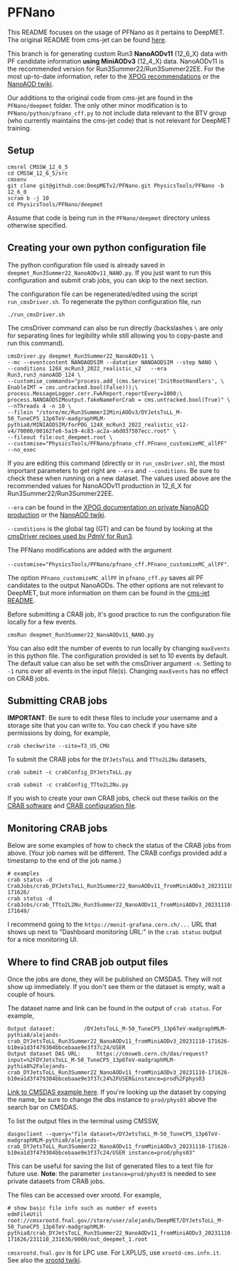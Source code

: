 # PFNano

This README focuses on the usage of PFNano as it pertains to DeepMET. The original README from cms-jet can be found [here](https://github.com/cms-jet/PFNano/tree/12_6_0#readme). 

This branch is for generating custom Run3 **NanoAODv11** (12_6_X) data with PF candidate information **using MiniAODv3** (12_4_X) data. NanoAODv11 is the recommended version for Run3Summer22/Run3Summer22EE. For the most up-to-date information, refer to the [XPOG recommendations](https://gitlab.cern.ch/cms-nanoAOD/nanoaod-doc) or the [NanoAOD twiki](https://twiki.cern.ch/twiki/bin/view/CMSPublic/WorkBookNanoAOD).

Our additions to the original code from cms-jet are found in the `PFNano/deepmet` folder. The only other minor modification is to `PFNano/python/pfnano_cff.py` to not include data relevant to the BTV group (who currently maintains the cms-jet code) that is not relevant for DeepMET training.

## Setup

```
cmsrel CMSSW_12_6_5
cd CMSSW_12_6_5/src
cmsenv
git clone git@github.com:DeepMETv2/PFNano.git PhysicsTools/PFNano -b 12_6_0
scram b -j 10
cd PhysicsTools/PFNano/deepmet
```

Assume that code is being run in the `PFNano/deepmet` directory unless otherwise specified.

## Creating your own python configuration file

The python configuration file used is already saved in `deepmet_Run3Summer22_NanoAODv11_NANO.py`. If you just want to run this configuration and submit crab jobs, you can skip to the next section.

The configuration file can be regenerated/edited using the script `run_cmsDriver.sh`. To regenerate the python configuration file, run

```
./run_cmsDriver.sh
```

The cmsDriver command can also be run directly (backslashes `\` are only for separating lines for legibility while still allowing you to copy-paste and run this command).

```
cmsDriver.py deepmet_Run3Summer22_NanoAODv11 \
--mc --eventcontent NANOAODSIM --datatier NANOAODSIM --step NANO \
--conditions 126X_mcRun3_2022_realistic_v2   --era Run3,run3_nanoAOD_124 \
--customise_commands="process.add_(cms.Service('InitRootHandlers', \
EnableIMT = cms.untracked.bool(False)));\
process.MessageLogger.cerr.FwkReport.reportEvery=1000;\
process.NANOAODSIMoutput.fakeNameForCrab = cms.untracked.bool(True)" \
--nThreads 4 -n 10 \
--filein "/store/mc/Run3Summer22MiniAODv3/DYJetsToLL_M-50_TuneCP5_13p6TeV-madgraphMLM-pythia8/MINIAODSIM/forPOG_124X_mcRun3_2022_realistic_v12-v4/70000/00162fe8-5a19-4c83-ac2a-a6d037507ecc.root" \
--fileout file:out_deepmet.root \
--customise="PhysicsTools/PFNano/pfnano_cff.PFnano_customizeMC_allPF"  --no_exec
```

If you are editing this command (directly or in `run_cmsDriver.sh`), the most important parameters to get right are `--era` and `--conditions`. Be sure to check these when running on a new dataset. The values used above are the recommended values for NanoAODv11 production in 12_6_X for Run3Summer22/Run3Summer22EE.

`--era` can be found in the [XPOG documentation on private NanoAOD production](https://gitlab.cern.ch/cms-nanoAOD/nanoaod-doc/-/wikis/Instructions/Private-production#production-with-latest-developments-from-the-integration-branch) or the [NanoAOD twiki](https://twiki.cern.ch/twiki/bin/view/CMSPublic/WorkBookNanoAOD).

`--conditions` is the global tag (GT) and can be found by looking at the [cmsDriver recipes used by PdmV for Run3](https://twiki.cern.ch/twiki/bin/view/CMS/PdmVRun3Analysis#Recipes_for_Run3Summer22_and_Run).

The PFNano modifications are added with the argument 

`--customise="PhysicsTools/PFNano/pfnano_cff.PFnano_customizeMC_allPF"`.

The option `PFnano_customizeMC_allPF` in `pfnano_cff.py` saves all PF candidates to the output NanoAODs. The other options are not relevant to DeepMET, but more information on them can be found in the [cms-jet README](https://github.com/cms-jet/PFNano/tree/12_6_0#local-usage).

Before submitting a CRAB job, it's good practice to run the configuration file locally for a few events.

```
cmsRun deepmet_Run3Summer22_NanoAODv11_NANO.py
```

You can also edit the number of events to run locally by changing `maxEvents` in this python file. The configuration provided is set to 10 events by default. The default value can also be set with the cmsDriver argument `-n`. Setting to `-1` runs over all events in the input file(s). Changing `maxEvents` has no effect on CRAB jobs.

## Submitting CRAB jobs

**IMPORTANT**: Be sure to edit these files to include _your_ username and a storage site that you can write to. You can check if you have site permissions by doing, for example,

```
crab checkwrite --site=T3_US_CMU
```

To submit the CRAB jobs for the `DYJetsToLL` and `TTto2L2Nu` datasets,

```
crab submit -c crabConfig_DYJetsToLL.py
```

```
crab submit -c crabConfig_TTto2L2Nu.py
```

If you wish to create your own CRAB jobs, check out these twikis on the [CRAB software](https://twiki.cern.ch/twiki/bin/view/CMSPublic/SWGuideCrab) and [CRAB configuration file](https://twiki.cern.ch/twiki/bin/view/CMSPublic/CRAB3ConfigurationFile).

## Monitoring CRAB jobs

Below are some examples of how to check the status of the CRAB jobs from above. (Your job names will be different. The CRAB configs provided add a timestamp to the end of the job name.)

```
# examples
crab status -d CrabJobs/crab_DYJetsToLL_Run3Summer22_NanoAODv11_fromMiniAODv3_20231110-171626/
crab status -d CrabJobs/crab_TTto2L2Nu_Run3Summer22_NanoAODv11_fromMiniAODv3_20231110-171649/
```

I recommend going to the `https://monit-grafana.cern.ch/...` URL that shows up next to "Dashboard monitoring URL:" in the `crab status` output for a nice monitoring UI.

## Where to find CRAB job output files

Once the jobs are done, they will be published on CMSDAS. They will not show up immediately. If you don't see them or the dataset is empty, wait a couple of hours.

The dataset name and link can be found in the output of `crab status`. For example,

```
Output dataset:			/DYJetsToLL_M-50_TuneCP5_13p6TeV-madgraphMLM-pythia8/alejands-crab_DYJetsToLL_Run3Summer22_NanoAODv11_fromMiniAODv3_20231110-171626-b10ea1d3f479304bbcebaae9e3f37c24/USER
Output dataset DAS URL:		https://cmsweb.cern.ch/das/request?input=%2FDYJetsToLL_M-50_TuneCP5_13p6TeV-madgraphMLM-pythia8%2Falejands-crab_DYJetsToLL_Run3Summer22_NanoAODv11_fromMiniAODv3_20231110-171626-b10ea1d3f479304bbcebaae9e3f37c24%2FUSER&instance=prod%2Fphys03
```

[Link to CMSDAS example here](https://cmsweb.cern.ch/das/request?input=%2FDYJetsToLL_M-50_TuneCP5_13p6TeV-madgraphMLM-pythia8%2Falejands-crab_DYJetsToLL_Run3Summer22_NanoAODv11_fromMiniAODv3_20231110-171626-b10ea1d3f479304bbcebaae9e3f37c24%2FUSER&instance=prod%2Fphys03). If you're looking up the dataset by copying the name, be sure to change the dbs instance to `prod/phys03` above the search bar on CMSDAS.

To list the output files in the terminal using CMSSW,

```
dasgoclient --query="file dataset=/DYJetsToLL_M-50_TuneCP5_13p6TeV-madgraphMLM-pythia8/alejands-crab_DYJetsToLL_Run3Summer22_NanoAODv11_fromMiniAODv3_20231110-171626-b10ea1d3f479304bbcebaae9e3f37c24/USER instance=prod/phys03"
```

This can be useful for saving the list of generated files to a text file for future use. **Note**: the parameter `instance=prod/phys03` is needed to see private datasets from CRAB jobs.

 The files can be accessed over xrootd. For example,

```
# show basic file info such as number of events
edmFileUtil root://cmsxrootd.fnal.gov//store/user/alejands/DeepMET/DYJetsToLL_M-50_TuneCP5_13p6TeV-madgraphMLM-pythia8/crab_DYJetsToLL_Run3Summer22_NanoAODv11_fromMiniAODv3_20231110-171626/231110_231636/0000/out_deepmet_1.root
```

`cmsxrootd.fnal.gov` is for LPC use. For LXPLUS, use `xrootd-cms.infn.it`. See also the [xrootd twiki](https://twiki.cern.ch/twiki/bin/view/CMSPublic/WorkBookXrootdService).
